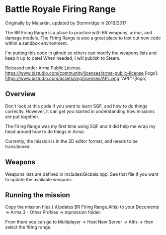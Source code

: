 # Battle Royale Firing Range
Originally by Majarkin, updated by Stormridge in 2016/2017

The BR Firing Range is a place to practice with BR weapons, armor, and damage models.  The Firing Range is also a great place to test out new code within a sandbox environment.

I'm putting this code in github so others can modify the weapons lists and keep it up to date!  When needed, I will publish to Steam.

Released under Arma Public License. https://www.bistudio.com/community/licenses/arma-public-license
[logo]: https://www.bistudio.com/assets/img/licenses/APL.png "APL"
![logo]

## Overview
Don't look at this code if you want to learn SQF, and how to do things correctly.  However, it can get you started in understanding how missions are put together.

The Firing Range was my first time using SQF and it did help me wrap my head around how to do things in Arma.

Currently, the mission is in the 2D editor format, and needs to be transitioned.

## Weapons
Weapons lists are defined in Includes\Globals.hpp.   See that file if you want to update the available weapons.

## Running the mission
Copy the mission files (.\Updates BR Firing Range.Altis) to your Documents -> Arma 3 - Other Profiles -> mpmission folder.

From there you can go to Multiplayer -> Host New Server -> Altis -> then select the firing range.
